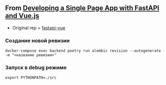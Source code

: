 
## From [Developing a Single Page App with FastAPI and Vue.js](https://testdriven.io/blog/developing-a-single-page-app-with-fastapi-and-vuejs/)

* Original rep = [fastapi-vue](https://github.com/testdrivenio/fastapi-vue)


### Создание новой ревизии

```
docker-compose exec backend poetry run alembic revision --autogenerate -m "<название ревизии>"
```

### Запуск в debug режиме

```
export PYTHONPATH=./src
```
